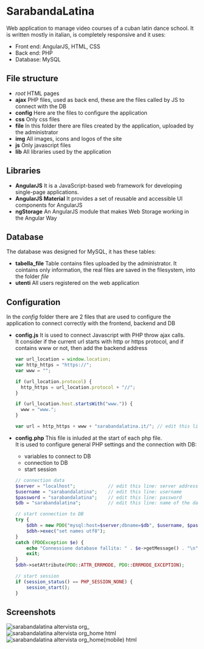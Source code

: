 # SarabandaLatina

Web application to manage video courses of a cuban latin dance school.
It is written mostly in italian, is completely responsive and it uses:

- Front end: AngularJS, HTML, CSS
- Back end: PHP
- Database: MySQL

## File structure

- _root_
  HTML pages
- **ajax**
  PHP files, used as back end, these are the files called by JS to connect with the DB
- **config**
  Here are the files to configure the application
- **css**
  Only css files
- **file**
  In this folder there are files created by the application, uploaded by the administrator
- **img**
  All images, icons and logos of the site
- **js**
  Only javascript files
- **lib**
  All libraries used by the application

## Libraries

- **AngularJS**
  It is a JavaScript-based web framework for developing single-page applications.
- **AngularJS Material**
  It provides a set of reusable and accessible UI components for AngularJS
- **ngStorage**
  An AngularJS module that makes Web Storage working in the Angular Way

## Database

The database was designed for MySQL, it has these tables:

- **tabella_file**
  Table contains files uploaded by the administrator. It cointains only information, the real files are saved in the filesystem, into the folder _file_
- **utenti**
  All users registered on the web application

## Configuration

In the _config_ folder there are 2 files that are used to configure the application to connect correctly with the frontend, backend and DB

- **config.js**
  It is used to connect Javascript with PHP throw ajax calls. <br>
  It consider if the current url starts with http or https protocol, and if contains www or not, then add the backend address

  ```javascript
  var url_location = window.location;
  var http_https = "https://";
  var www = "";

  if (url_location.protocol) {
    http_https = url_location.protocol + "//";
  }

  if (url_location.host.startsWith("www.")) {
    www = "www.";
  }

  var url = http_https + www + "sarabandalatina.it/"; // edit this line: address url of the application
  ```

- **config.php**
  This file is inluded at the start of each php file. <br>
  It is used to configure general PHP settings and the connection with DB:

  - variables to connect to DB
  - connection to DB
  - start session

  ```php
  // connection data
  $server = "localhost";            // edit this line: server address
  $username = "sarabandalatina";    // edit this line: username
  $password = "sarabandalatina";    // edit this line: password
  $db = "sarabandalatina";          // edit this line: name of the database

  // start connection to DB
  try {
      $dbh = new PDO("mysql:host=$server;dbname=$db", $username, $password);
      $dbh->exec("set names utf8");
  }
  catch (PDOException $e) {
      echo "Connessione database fallita: " . $e->getMessage() . "\n";
      exit;
  }
  $dbh->setAttribute(PDO::ATTR_ERRMODE, PDO::ERRMODE_EXCEPTION);

  // start session
  if (session_status() == PHP_SESSION_NONE) {
      session_start();
  }
  ```

## Screenshots

![sarabandalatina altervista org_](https://github.com/DavideMurro/SarabandaLatina/assets/118051417/fc6b408f-67af-45be-aded-ad61d354d073)
![sarabandalatina altervista org_home html](https://github.com/DavideMurro/SarabandaLatina/assets/118051417/6285ad6e-de5a-43bc-8c4a-a96f94ce1b1e)
![sarabandalatina altervista org_home(mobile) html](https://github.com/DavideMurro/SarabandaLatina/assets/118051417/c2a835a0-308b-446f-986e-79a4ced7b7ea)
